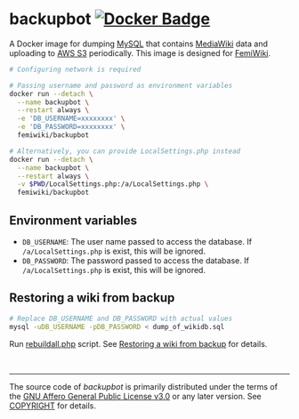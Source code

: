 # backupbot [![Docker Badge]][docker hub]

A Docker image for dumping [MySQL] that contains [MediaWiki] data and uploading to [AWS S3] periodically. This image is designed for [FemiWiki].

```bash
# Configuring network is required

# Passing username and password as environment variables
docker run --detach \
  --name backupbot \
  --restart always \
  -e 'DB_USERNAME=xxxxxxxx' \
  -e 'DB_PASSWORD=xxxxxxxx' \
  femiwiki/backupbot

# Alternatively, you can provide LocalSettings.php instead
docker run --detach \
  --name backupbot \
  --restart always \
  -v $PWD/LocalSettings.php:/a/LocalSettings.php \
  femiwiki/backupbot
```

## Environment variables

- `DB_USERNAME`: The user name passed to access the database. If `/a/LocalSettings.php` is exist, this will be ignored.
- `DB_PASSWORD`: The password passed to access the database. If `/a/LocalSettings.php` is exist, this will be ignored.

## Restoring a wiki from backup

```sh
# Replace DB_USERNAME and DB_PASSWORD with actual values
mysql -uDB_USERNAME -pDB_PASSWORD < dump_of_wikidb.sql
```

Run [rebuildall.php](https://www.mediawiki.org/wiki/Manual:Rebuildall.php) script.
See [Restoring a wiki from backup](https://www.mediawiki.org/wiki/Manual:Restoring_a_wiki_from_backup) for details.

&nbsp;

---

The source code of _backupbot_ is primarily distributed under the terms of
the [GNU Affero General Public License v3.0] or any later version. See
[COPYRIGHT] for details.

[docker badge]: https://badgen.net/badge/icon/docker?icon=docker&label
[docker hub]: https://github.com/orgs/femiwiki/packages/container/backupbot
[mysql]: https://www.mysql.com/
[mediawiki]: https://www.mediawiki.org/
[femiwiki]: https://femiwiki.com
[localsettings.php]: https://www.mediawiki.org/wiki/Manual:LocalSettings.php
[aws s3]: https://aws.amazon.com/s3/
[gnu affero general public license v3.0]: LICENSE
[copyright]: COPYRIGHT
